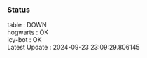 ### Status


table : DOWN  
hogwarts : OK  
icy-bot : OK  
Latest Update : 2024-09-23 23:09:29.806145
